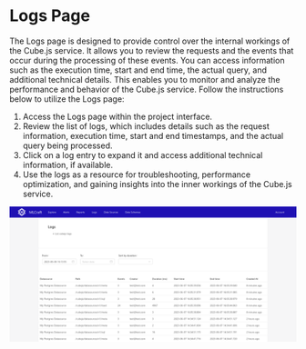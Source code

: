 # Logs Page

The Logs page is designed to provide control over the internal workings of the Cube.js service. It allows you to review the requests and the events that occur during the processing of these events. You can access information such as the execution time, start and end time, the actual query, and additional technical details. This enables you to monitor and analyze the performance and behavior of the Cube.js service. Follow the instructions below to utilize the Logs page:

1. Access the Logs page within the project interface.
2. Review the list of logs, which includes details such as the request information, execution time, start and end timestamps, and the actual query being processed.
3. Click on a log entry to expand it and access additional technical information, if available.
4. Use the logs as a resource for troubleshooting, performance optimization, and gaining insights into the inner workings of the Cube.js service.

![Logs Page](/docs/images/logs.png)
